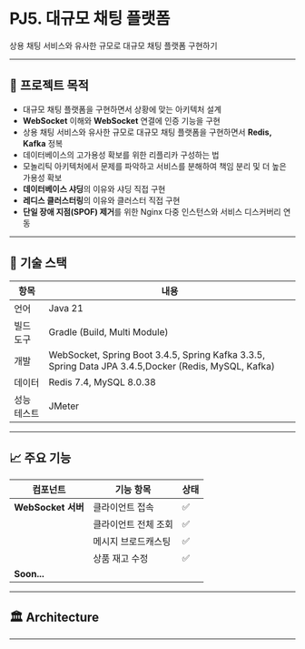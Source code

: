 # PJ5. 대규모 채팅 플랫폼

상용 채팅 서비스와 유사한 규모로 대규모 채팅 플랫폼 구현하기

---

## 📌 프로젝트 목적

- 대규모 채팅 플랫폼을 구현하면서 상황에 맞는 아키텍처 설계
- **WebSocket** 이해와 **WebSocket** 연결에 인증 기능을 구현
- 상용 채팅 서비스와 유사한 규모로 대규모 채팅 플랫폼을 구현하면서 **Redis, Kafka** 정복
- 데이터베이스의 고가용성 확보를 위한 리플리카 구성하는 법
- 모놀리틱 아키텍처에서 문제를 파악하고 서비스를 분해하여 책임 분리 및 더 높은 가용성 확보
- **데이터베이스 샤딩**의 이유와 샤딩 직접 구현
- **레디스 클러스터링**의 이유와 클러스터 직접 구현
- **단일 장애 지점(SPOF) 제거**를 위한 Nginx 다중 인스턴스와 서비스 디스커버리 연동

---

## 🧰 기술 스택

| 항목     | 내용                                                                                                   |
|--------|------------------------------------------------------------------------------------------------------|
| 언어     | Java 21                                                                                              |
| 빌드 도구  | Gradle (Build, Multi Module)                                                                         |
| 개발     | WebSocket, Spring Boot 3.4.5, Spring Kafka 3.3.5, Spring Data JPA 3.4.5,Docker (Redis, MySQL, Kafka) |
| 데이터    | Redis 7.4, MySQL 8.0.38                                                                              |
| 성능 테스트 | JMeter                                                                                               |

---

## 📈 주요 기능

| 컴포넌트             | 기능 항목       | 상태 |
|------------------|-------------|----|
| **WebSocket 서버** | 클라이언트 접속    | ✅  |
|                  | 클라이언트 전체 조회 | ✅  |
|                  | 메시지 브로드캐스팅  | ✅  |
|                  | 상품 재고 수정    | ✅  |
| **Soon...**      |             |    |


---

## 🏛️ Architecture

[//]: # (![Architecture Preview]&#40;docs/archi.png&#41;)

---
